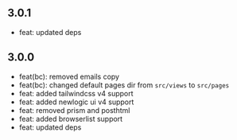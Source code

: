 ## 3.0.1
* feat: updated deps

## 3.0.0
* feat(bc): removed emails copy
* feat(bc): changed default pages dir from `src/views` to `src/pages`
* feat: added tailwindcss v4 support
* feat: added newlogic ui v4 support
* feat: removed prism and posthtml
* feat: added browserlist support
* feat: updated deps